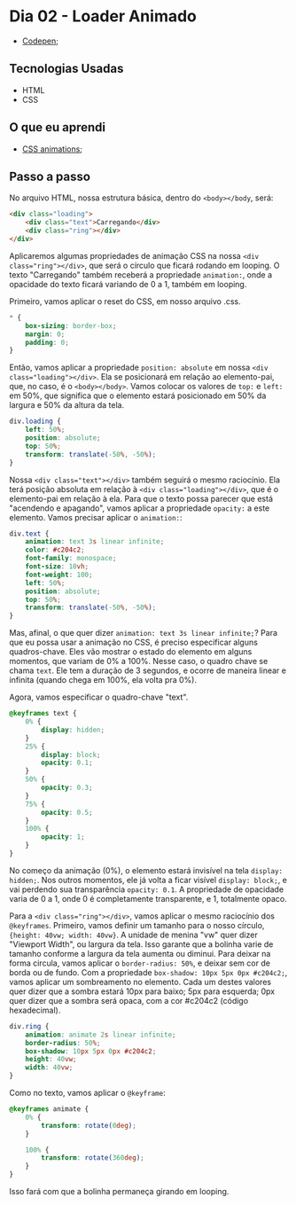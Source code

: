 # Dia 02 - Loader Animado

-   [Codepen](https://codepen.io/lizvidotti91/pen/GRZyLrP?editors=1100);

## Tecnologias Usadas

-   HTML
-   CSS

## O que eu aprendi

-   [CSS animations](https://www.w3schools.com/css/css3_animations.asp);

## Passo a passo

No arquivo HTML, nossa estrutura básica, dentro do `<body></body`, será:

```html
<div class="loading">
    <div class="text">Carregando</div>
    <div class="ring"></div>
</div>
```

Aplicaremos algumas propriedades de animação CSS na nossa `<div class="ring"></div>`, que será o círculo que ficará rodando em looping. O texto "Carregando" também receberá a propriedade `animation:`, onde a opacidade do texto ficará variando de 0 a 1, também em looping.

Primeiro, vamos aplicar o reset do CSS, em nosso arquivo .css.

```css
* {
    box-sizing: border-box;
    margin: 0;
    padding: 0;
}
```

Então, vamos aplicar a propriedade `position: absolute` em nossa `<div class="loading"></div>`. Ela se posicionará em relação ao elemento-pai, que, no caso, é o `<body></body>`. Vamos colocar os valores de `top:` e `left:` em 50%, que significa que o elemento estará posicionado em 50% da largura e 50% da altura da tela.

```css
div.loading {
    left: 50%;
    position: absolute;
    top: 50%;
    transform: translate(-50%, -50%);
}
```

Nossa `<div class="text"></div>` também seguirá o mesmo raciocínio. Ela terá posição absoluta em relação à `<div class="loading"></div>`, que é o elemento-pai em relação à ela. Para que o texto possa parecer que está "acendendo e apagando", vamos aplicar a propriedade `opacity:` a este elemento. Vamos precisar aplicar o `animation:`:

```css
div.text {
    animation: text 3s linear infinite;
    color: #c204c2;
    font-family: monospace;
    font-size: 10vh;
    font-weight: 100;
    left: 50%;
    position: absolute;
    top: 50%;
    transform: translate(-50%, -50%);
}
```

Mas, afinal, o que quer dizer `animation: text 3s linear infinite;`? Para que eu possa usar a animação no CSS, é preciso especificar alguns quadros-chave. Eles vão mostrar o estado do elemento em alguns momentos, que variam de 0% a 100%. Nesse caso, o quadro chave se chama `text`. Ele tem a duração de 3 segundos, e ocorre de maneira linear e infinita (quando chega em 100%, ela volta pra 0%).

Agora, vamos especificar o quadro-chave "text".

```css
@keyframes text {
    0% {
        display: hidden;
    }
    25% {
        display: block;
        opacity: 0.1;
    }
    50% {
        opacity: 0.3;
    }
    75% {
        opacity: 0.5;
    }
    100% {
        opacity: 1;
    }
}
```

No começo da animação (0%), o elemento estará invisível na tela `display: hidden;`. Nos outros momentos, ele já volta a ficar visível `display: block;`, e vai perdendo sua transparência `opacity: 0.1`. A propriedade de opacidade varia de 0 a 1, onde 0 é completamente transparente, e 1, totalmente opaco.

Para a `<div class="ring"></div>`, vamos aplicar o mesmo raciocínio dos `@keyframes`. Primeiro, vamos definir um tamanho para o nosso círculo, `{height: 40vw; width: 40vw}`. A unidade de menina "vw" quer dizer "Viewport Width", ou largura da tela. Isso garante que a bolinha varie de tamanho conforme a largura da tela aumenta ou diminui. Para deixar na forma circula, vamos aplicar o `border-radius: 50%`, e deixar sem cor de borda ou de fundo. Com a propriedade `box-shadow: 10px 5px 0px #c204c2;`, vamos aplicar um sombreamento no elemento. Cada um destes valores quer dizer que a sombra estará 10px para baixo; 5px para esquerda; 0px quer dizer que a sombra será opaca, com a cor #c204c2 (código hexadecimal).

```css
div.ring {
    animation: animate 2s linear infinite;
    border-radius: 50%;
    box-shadow: 10px 5px 0px #c204c2;
    height: 40vw;
    width: 40vw;
}
```

Como no texto, vamos aplicar o `@keyframe`:

```css
@keyframes animate {
    0% {
        transform: rotate(0deg);
    }

    100% {
        transform: rotate(360deg);
    }
}
```

Isso fará com que a bolinha permaneça girando em looping.
